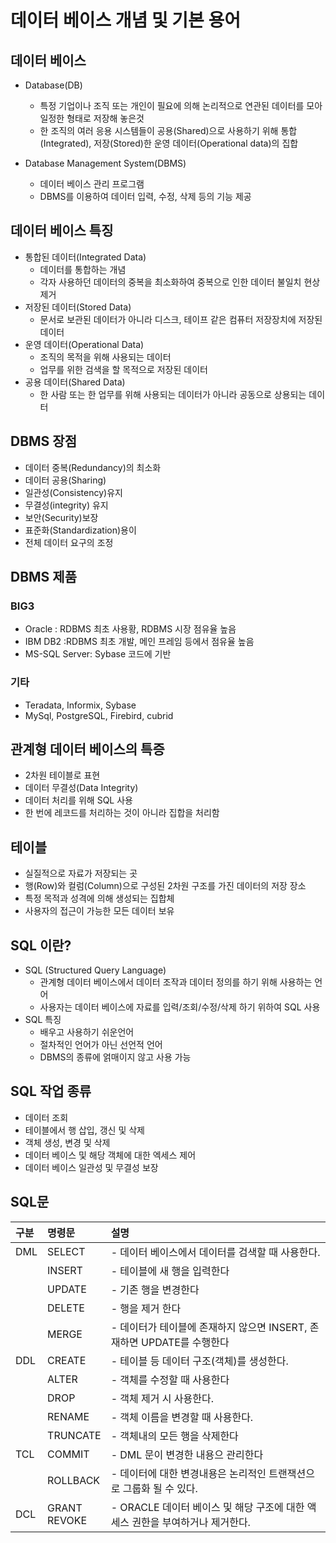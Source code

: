 # 데이터 베이스 개념 및 기본 용어
## 데이터 베이스
- Database(DB)
    - 특정 기업이나 조직 또는 개인이 필요에 의해 논리적으로 연관된 데이터를 모아 일정한 형태로 저장해 놓은것
    - 한 조직의 여러 응용 시스템들이 공용(Shared)으로 사용하기 위해 통합(Integrated), 저장(Stored)한 운영 데이터(Operational data)의 집합

- Database Management System(DBMS)
    - 데이터 베이스 관리 프로그램
    - DBMS를 이용하여 데이터 입력, 수정, 삭제 등의 기능 제공

## 데이터 베이스 특징
- 통합된 데이터(Integrated Data)
    - 데이터를 통합하는 개념
    - 각자 사용하던 데이터의 중복을 최소화하여 중복으로 인한 데이터 불일치 현상 제거
- 저장된 데이터(Stored Data)
    - 문서로 보관된 데이터가 아니라 디스크, 테이프 같은 컴퓨터 저장장치에 저장된 데이터
- 운영 데이터(Operational Data)
    - 조직의 목적을 위해 사용되는 데이터
    - 업무를 위한 검색을 할 목적으로 저장된 데이터
- 공용 데이터(Shared Data)
    - 한 사람 또는 한 업무를 위해 사용되는 데이터가 아니라 공동으로 상용되는 데이터

## DBMS 장점
- 데이터 중복(Redundancy)의 최소화
- 데이터 공용(Sharing)
- 일관성(Consistency)유지
- 무결성(integrity) 유지
- 보안(Security)보장
- 표준화(Standardization)용이
- 전체 데이터 요구의 조정

## DBMS 제품
### BIG3
- Oracle : RDBMS 최초 사용황, RDBMS 시장 점유율 높음
- IBM DB2 :RDBMS 최초 개발, 메인 프레임 등에서 점유율 높음
- MS-SQL Server: Sybase 코드에 기반

### 기타
- Teradata, Informix, Sybase
- MySql, PostgreSQL, Firebird, cubrid

## 관계형 데이터 베이스의 특증
- 2차원 테이블로 표현
- 데이터 무결성(Data Integrity)
- 데이터 처리를 위해 SQL 사용
- 한 번에 레코드를 처리하는 것이 아니라 집합을 처리함

## 테이블
- 실질적으로 자료가 저장되는 곳 
- 행(Row)와 컬럼(Column)으로 구성된 2차원 구조를 가진 데이터의 저장 장소 
- 특정 목적과 성격에 의해 생성되는 집합체
- 사용자의 접근이 가능한 모든 데이터 보유

## SQL 이란?
- SQL (Structured Query Language)
    - 관계형 데이터 베이스에서 데이터 조작과 데이터 정의를 하기 위해 사용하는 언어
    - 사용자는 데이터 베이스에 자료를 입력/조회/수정/삭제 하기 위하여 SQL 사용
- SQL 특징
    - 배우고 사용하기 쉬운언어
    - 절차적인 언어가 아닌 선언적 언어
    - DBMS의 종류에 얽매이지 않고 사용 가능

## SQL 작업 종류
- 데이터 조회
- 테이블에서 행 삽입, 갱신 및 삭제
- 객체 생성, 변경 및 삭제
- 데이터 베이스 및 해당 객체에 대한 엑세스 제어
- 데이터 베이스 일관성 및 무결성 보장

## SQL문
|구분|명령문|설명|
|:--|:--|:--|
|DML|SELECT|- 데이터 베이스에서 데이터를 검색할 때 사용한다.|
||INSERT|- 테이블에 새 행을 입력한다|
||UPDATE|- 기존 행을 변경한다|
||DELETE|- 행을 제거 한다|
||MERGE|- 데이터가 테이블에 존재하지 않으면 INSERT, 존재하면 UPDATE를 수행한다|
|DDL|CREATE|- 테이블 등 데이터 구조(객체)를 생성한다.|
||ALTER|- 객체를 수정할 때 사용한다|
||DROP|- 객체 제거 시 사용한다.|
||RENAME|- 객체 이름을 변경할 때 사용한다.|
||TRUNCATE|- 객체내의 모든 행을 삭제한다|
|TCL|COMMIT|- DML 문이 변경한 내용으 관리한다|
||ROLLBACK|- 데이터에 대한 변경내용은 논리적인 트랜잭션으로 그룹화 될 수 있다.|
|DCL|GRANT<br/>REVOKE|- ORACLE 데이터 베이스 및 해당 구조에 대한 액세스 권한을 부여하거나 제거한다.|
